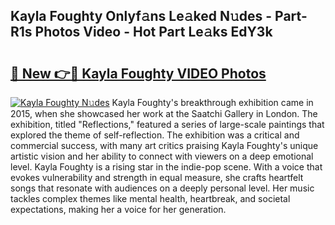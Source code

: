 ## Kayla Foughty Onlyf𝚊ns Le𝚊ked N𝚞des - Part-R1s Photos Video - Hot Part Le𝚊ks EdY3k

# <h2><a href="http://ac42130.deff.icu/?id=Kayla+Foughty">🔗 New 👉🔴 Kayla Foughty VIDEO Photos</a></h2>

[![Kayla Foughty N𝚞des](https://i.imgur.com/rIISA9y.gif)](http://ac42130.deff.icu/?id=Kayla+Foughty)
Kayla Foughty's breakthrough exhibition came in 2015, when she showcased her work at the Saatchi Gallery in London. The exhibition, titled "Reflections," featured a series of large-scale paintings that explored the theme of self-reflection. The exhibition was a critical and commercial success, with many art critics praising Kayla Foughty's unique artistic vision and her ability to connect with viewers on a deep emotional level. Kayla Foughty is a rising star in the indie-pop scene. With a voice that evokes vulnerability and strength in equal measure, she crafts heartfelt songs that resonate with audiences on a deeply personal level. Her music tackles complex themes like mental health, heartbreak, and societal expectations, making her a voice for her generation.
